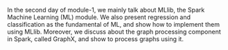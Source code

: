 In the second day of module-1, we mainly talk about MLlib, the Spark Machine Learning (ML) module. We also present regression and classification as the fundamental of ML, and show how to implement them using MLlib. Moreover, we discuss about the graph processing component in Spark, called GraphX, and show to process graphs using 
it.
